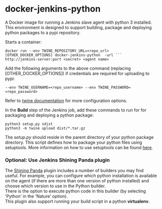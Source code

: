 # docker-jenkins-python
A Docker image for running a Jenkins slave agent with python 3 installed.
This environment is designed to support building, package and deploying python packages to a pypi repository.

Starts a container:
```
docker run --env TWINE_REPOSITORY_URL=<repo_url> [OTHER_DOCKER_OPTIONS] docker-jenkins-python  -url ```
http://jenkins-server:port <secret> <agent name>
```

Add the following arguments to the above command (replacing [OTHER_DOCKER_OPTIONS]) if credentials are required for uploading to pypi:
```
--env TWINE_USERNAME=<repo_username> --env TWINE_PASSWORD=<repo_password>
```
Refer to [twine documentation](https://github.com/pypa/twine) for more configuration options.

In the **Build** step of the Jenkins job, add these commands to run for for packaging and deploying a python package:
```
python3 setup.py sdist
python3 -m twine upload dist/*.tar.gz
```
The *setup.py* should reside in the parent directory of your python package directory.  This script defines how to package your python files using setuptools.  More information on how to use setuptools can be found [here](https://setuptools.readthedocs.io/en/latest/setuptools.html).



### Optional: Use Jenkins Shining Panda plugin 
The [Shining Panda](https://wiki.jenkins.io/display/JENKINS/ShiningPanda+Plugin) plugin includes a number of builders you may find useful.  For example, you can configure which python installation is available on the agent (if there are more than one version of python installed) and choose which version to use in the Python builder.  
There is the option to execute python code in this builder (by selecting 'Python' in the 'Nature' option).  
This plugin also support running your build script in a python **virtualenv**.
